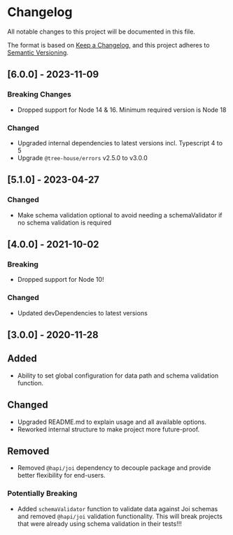 # Changelog

All notable changes to this project will be documented in this file.

The format is based on [Keep a Changelog](https://keepachangelog.com/en/1.0.0/),
and this project adheres to [Semantic Versioning](https://semver.org/spec/v2.0.0.html).

## [6.0.0] - 2023-11-09

### Breaking Changes

- Dropped support for Node 14 & 16. Minimum required version is Node 18

### Changed

- Upgraded internal dependencies to latest versions incl. Typescript 4 to 5
- Upgrade `@tree-house/errors` v2.5.0 to v3.0.0

## [5.1.0] - 2023-04-27

### Changed

- Make schema validation optional to avoid needing a schemaValidator if no schema validation is required

## [4.0.0] - 2021-10-02

### Breaking

- Dropped support for Node 10!

### Changed

- Updated devDependencies to latest versions

## [3.0.0] - 2020-11-28

## Added

- Ability to set global configuration for data path and schema validation function.

## Changed

- Upgraded README.md to explain usage and all available options.
- Reworked internal structure to make project more future-proof.

## Removed

- Removed `@hapi/joi` dependency to decouple package and provide better flexibility for end-users.

### Potentially Breaking

- Added `schemaValidator` function to validate data against Joi schemas and removed `@hapi/joi` validation functionality. This will break projects that were already using schema validation in their tests!!!
